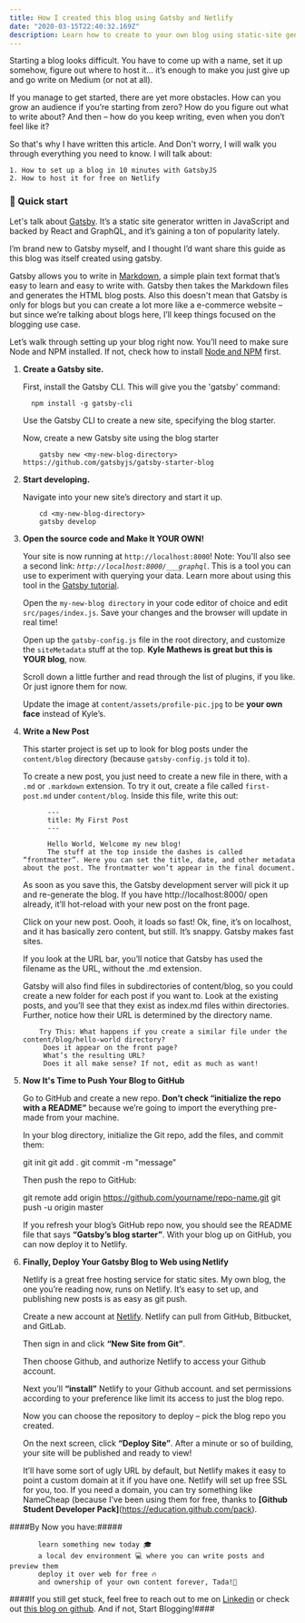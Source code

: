 ```yaml
---
title: How I created this blog using Gatsby and Netlify
date: "2020-03-15T22:40:32.169Z"
description: Learn how to create to your own blog using static-site generator like Gatsby and deploy it with the help of Netfily.
---
```


Starting a blog looks difficult. You have to come up with a name, set it up somehow, figure out where to host it… it’s enough to make you just give up and go write on Medium (or not at all).

If you manage to get started, there are yet more obstacles. How can you grow an audience if you’re starting from zero? How do you figure out what to write about? And then – how do you keep writing, even when you don’t feel like it?

So that's why I have written this article. And Don't worry, I will walk you through everything you need to know. I will talk about:

    1. How to set up a blog in 10 minutes with GatsbyJS
    2. How to host it for free on Netlify

### 🚀 Quick start

Let's talk about [Gatsby](https://www.gatsbyjs.org/). It’s a static site generator written in JavaScript and backed by React and GraphQL, and it’s gaining a ton of popularity lately.

I’m brand new to Gatsby myself, and I thought I’d want share this guide as this blog was itself created using gatsby.

Gatsby allows you to write in [Markdown](https://en.wikipedia.org/wiki/Markdown), a simple plain text format that’s easy to learn and easy to write with. Gatsby then takes the Markdown files and generates the HTML blog posts. Also this doesn't mean that Gatsby is only for blogs but you can create a lot more like a e-commerce website – but since we’re talking about blogs here, I’ll keep things focused on the blogging use case.

Let’s walk through setting up your blog right now. You’ll need to make sure Node and NPM installed. If not, check how to install [Node and NPM](https://nodejs.org/) first.

  1.  **Create a Gatsby site.**

      First, install the Gatsby CLI. This will give you the 'gatsby' command:

      ```shell
        npm install -g gatsby-cli
      ```
      Use the Gatsby CLI to create a new site, specifying the blog starter.

      Now, create a new Gatsby site using the blog starter
      ```shell
          gatsby new <my-new-blog-directory> https://github.com/gatsbyjs/gatsby-starter-blog
      ``` 

  2.  **Start developing.**

      Navigate into your new site’s directory and start it up.

      ```shell
          cd <my-new-blog-directory>
          gatsby develop
      ```

  3.  **Open the source code and Make It YOUR OWN!**

      Your site is now running at `http://localhost:8000`!
      Note: You'll also see a second link: _`http://localhost:8000/___graphql`_. This is a tool you  can use to experiment with querying your data. Learn more about using this tool in the [Gatsby tutorial](https://www.gatsbyjs.org/tutorial/part-five/#introducing-graphiql).

      Open the `my-new-blog directory` in your code editor of choice and edit `src/pages/index.js`. Save your changes and the browser will update in real time!

      Open up the `gatsby-config.js` file in the root directory, and customize the `siteMetadata` stuff at the top. **Kyle Mathews is great but this is YOUR blog**, now.

      Scroll down a little further and read through the list of plugins, if you like. Or just ignore them for now.

      Update the image at `content/assets/profile-pic.jpg` to be **your own face** instead of Kyle’s.

  4.  **Write a New Post**

      This starter project is set up to look for blog posts under the `content/blog` directory (because `gatsby-config.js` told it to).

      To create a new post, you just need to create a new file in there, with a `.md` or `.markdown` extension. To try it out, create a file called `first-post.md` under `content/blog`. Inside this file, write this out:

      ```shell
            ---
            title: My First Post
            ---

            Hello World, Welcome my new blog!
            The stuff at the top inside the dashes is called “frontmatter”. Here you can set the title, date, and other metadata about the post. The frontmatter won’t appear in the final document.
      ```

      As soon as you save this, the Gatsby development server will pick it up and re-generate the blog. If you have http://localhost:8000/ open already, it’ll hot-reload with your new post on the front page.

      Click on your new post. Oooh, it loads so fast! Ok, fine, it’s on localhost, and it has basically zero content, but still. It’s snappy. Gatsby makes fast sites.

      If you look at the URL bar, you’ll notice that Gatsby has used the filename as the URL, without the .md extension.

      Gatsby will also find files in subdirectories of content/blog, so you could create a new folder for each post if you want to. Look at the existing posts, and you’ll see that they exist as index.md files within directories. Further, notice how their URL is determined by the directory name.

      ```shell
          Try This: What happens if you create a similar file under the content/blog/hello-world directory?
           Does it appear on the front page? 
           What’s the resulting URL? 
           Does it all make sense? If not, edit as much as want!
      ```

  5. **Now It's Time to Push Your Blog to GitHub**

      Go to GitHub and create a new repo. **Don’t check “initialize the repo with a README”** because we’re going to import the everything pre-made from your machine.

      In your blog directory, initialize the Git repo, add the files, and commit them:

        git init
        git add .
        git commit -m "message"
        
      Then push the repo to GitHub:

        git remote add origin https://github.com/yourname/repo-name.git
        git push -u origin master
    
      If you refresh your blog’s GitHub repo now, you should see the README file that says **“Gatsby’s blog starter”**. With your blog up on GitHub, you can now deploy it to Netlify.

  6. **Finally, Deploy Your Gatsby Blog to Web using Netlify**

      
      Netlify is a great free hosting service for static sites. My own blog, the one you’re reading now, runs on Netlify. It’s easy to set up, and publishing new posts is as easy as git push.

      Create a new account at [Netlify](http://app.netlify.com/). Netlify can pull from GitHub, Bitbucket, and GitLab.

      Then sign in and click **“New Site from Git”**.

      Then choose Github, and authorize Netlify to access your Github account.

      Next you’ll **“install”** Netlify to your Github account. and set permissions according to your preference like limit its access to just the blog repo.

      Now you can choose the repository to deploy – pick the blog repo you created.

      On the next screen, click **“Deploy Site”**. After a minute or so of building, your site will be published and ready to view!

      It’ll have some sort of ugly URL by default, but Netlify makes it easy to point a custom domain at it if you have one. Netlify will set up free SSL for you, too. If you need a domain, you can try something like NameCheap (because I've been using them for free, thanks to **[Github Student Developer Pack]**(https://education.github.com/pack).

   ####By Now you have:#####

           learn something new today 🎓  
           a local dev environment 💻 where you can write posts and preview them
           deploy it over web for free 🔥
           and ownership of your own content forever, Tada!🎉

   ####If you still get stuck, feel free to reach out to me on [Linkedin](https://in.linkedin.com/in/tarunv09) or check out [this blog on github](https://github.com/tarunv09/blog-demo). And if not, Start Blogging!####